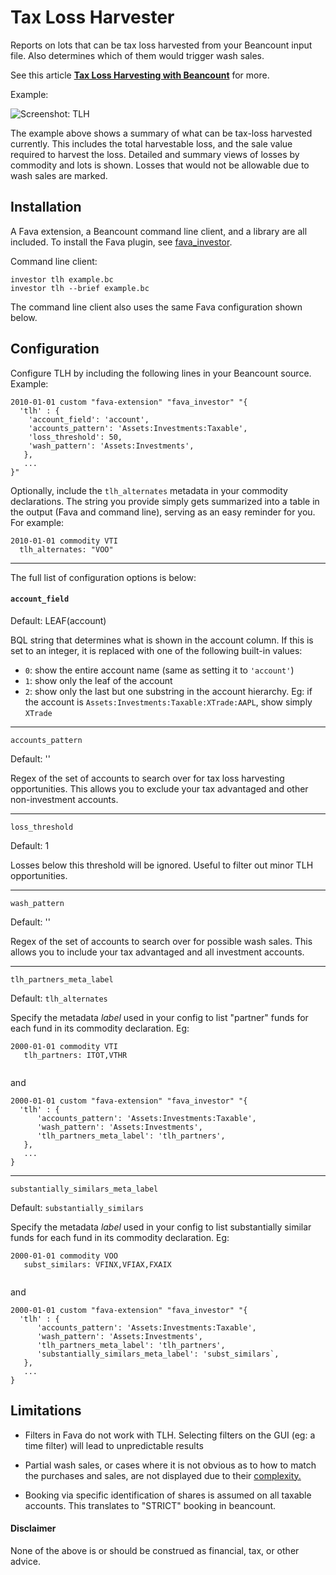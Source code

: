 # Tax Loss Harvester

Reports on lots that can be tax loss harvested from your Beancount input file. Also
determines which of them would trigger wash sales.

See this article
**[Tax Loss Harvesting with Beancount](http://reds-rants.netlify.app/personal-finance/tax-loss-harvesting-with-beancount/)**
for more.

Example:

![Screenshot: TLH](tlh.jpg)

The example above shows a summary of what can be tax-loss harvested currently. This
includes the total harvestable loss, and the sale value required to harvest the loss.
Detailed and summary views of losses by commodity and lots is shown. Losses that would
not be allowable due to wash sales are marked.


## Installation
A Fava extension, a Beancount command line client, and a library are all included.
To install the Fava plugin, see [fava_investor](https://github.com/redstreet/fava_investor).

Command line client:
```
investor tlh example.bc
investor tlh --brief example.bc
```
The command line client also uses the same Fava configuration shown below.


## Configuration

Configure TLH by including the following lines in your Beancount source. Example:

```
2010-01-01 custom "fava-extension" "fava_investor" "{
  'tlh' : {
    'account_field': 'account',
    'accounts_pattern': 'Assets:Investments:Taxable',
    'loss_threshold': 50,
    'wash_pattern': 'Assets:Investments',
   },
   ...
}"
```

Optionally, include the `tlh_alternates` metadata in your commodity declarations. The
string you provide simply gets summarized into a table in the output (Fava and command
line), serving as an easy reminder for you. For example:

```
2010-01-01 commodity VTI
  tlh_alternates: "VOO"
```
---

The full list of configuration options is below:

#### `account_field` 

Default: LEAF(account)

BQL string that determines what is shown in the account column. If this is set to an
integer, it is replaced with one of the following built-in values:
- `0`: show the entire account name (same as setting it to `'account'`)
- `1`: show only the leaf of the account
- `2`: show only the last but one substring in the account hierarchy. Eg: if the account
  is `Assets:Investments:Taxable:XTrade:AAPL`, show simply `XTrade`

---

`accounts_pattern`

Default: ''

Regex of the set of accounts to search over for tax loss harvesting opportunities.
This allows you to exclude your tax advantaged and other non-investment accounts.

---

`loss_threshold`

Default: 1

Losses below this threshold will be ignored. Useful to filter out minor TLH
opportunities.

---

`wash_pattern`

Default: ''

Regex of the set of accounts to search over for possible wash sales. This allows you to
include your tax advantaged and all investment accounts.

---

`tlh_partners_meta_label`

Default: `tlh_alternates`

Specify the metadata _label_ used in your config to list "partner" funds for each fund
in its commodity declaration. Eg:

```
2000-01-01 commodity VTI
   tlh_partners: ITOT,VTHR
   
```
and

```
2000-01-01 custom "fava-extension" "fava_investor" "{
  'tlh' : {
      'accounts_pattern': 'Assets:Investments:Taxable',
      'wash_pattern': 'Assets:Investments',
      'tlh_partners_meta_label': 'tlh_partners',
   },
   ...
}
```

---

`substantially_similars_meta_label`

Default: `substantially_similars`

Specify the metadata _label_ used in your config to list substantially similar funds for
each fund in its commodity declaration. Eg:

```
2000-01-01 commodity VOO
   subst_similars: VFINX,VFIAX,FXAIX
   
```
and

```
2000-01-01 custom "fava-extension" "fava_investor" "{
  'tlh' : {
      'accounts_pattern': 'Assets:Investments:Taxable',
      'wash_pattern': 'Assets:Investments',
      'tlh_partners_meta_label': 'tlh_partners',
      'substantially_similars_meta_label': 'subst_similars`,
   },
   ...
}
```

## Limitations

- Filters in Fava do not work with TLH. Selecting filters on the GUI (eg: a time filter)
  will lead to unpredictable results

- Partial wash sales, or cases where it is not obvious as to how to match the purchases
  and sales, are not displayed due to their
  [complexity.](https://fairmark.com/investment-taxation/capital-gain/wash/wash-sale-matching-rules/)

- Booking via specific identification of shares is assumed on all taxable accounts. This
  translates to "STRICT" booking in beancount.

#### Disclaimer
None of the above is or should be construed as financial, tax, or other advice.

